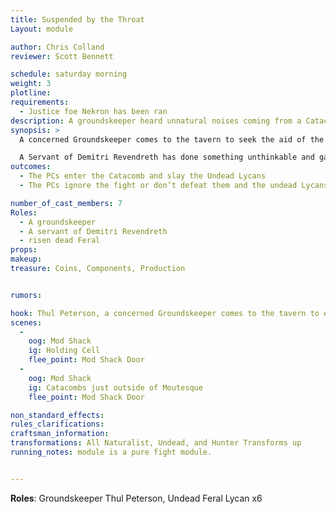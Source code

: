 ```yaml
---
title: Suspended by the Throat
Layout: module

author: Chris Colland
reviewer: Scott Bennett

schedule: saturday morning
weight: 3
plotline: 
requirements: 
  - Justice foe Nekron has been ran
description: A groundskeeper heard unnatural noises coming from a Catacomb just outside Moutesque. A servant of Demitri Revendreth has risen dead Feral and must be stopped!
synopsis: > 
  A concerned Groundskeeper comes to the tavern to seek the aid of the PCs to clear out a Catabcomb he is certain a servant of Demitri Revendreath has been working evil magic in. He heard the sounds of Feral Howls but he heard the moans and wails the Undead make when they move among this world when they are risen again. The PCs should move with haste to catch them during the day trapped in the Catacomb before they can be released at night to roam freely and spread the plague.

  A Servant of Demitri Revendreth has done something unthinkable and gathered Feral dead corpses and created them as Greater Undead to amplify their power. When the PCs arrive, they will hear snarls and howls mixed with the moans and wails of Undead. Whomever did this abomination lurked around collecting all the dead Feral slain after the PCs killed them over the last night. There is no easy way to approach this module than rushing in and facing them. There is only one wave of these creatures, this was a cruel experiment that was to be released at night but the PCs lucked out and have a chance to stop it now.
outcomes: 
  - The PCs enter the Catacomb and slay the Undead Lycans
  - The PCs ignore the fight or don’t defeat them and the undead Lycans become a Night Random (detailed in the modulec)

number_of_cast_members: 7
Roles: 
  - A groundskeeper 
  - A servant of Demitri Revendreth 
  - risen dead Feral 
props: 
makeup: 
treasure: Coins, Components, Production


rumors: 

hook: Thul Peterson, a concerned Groundskeeper comes to the tavern to explain the unnatural noises he heard coming from a Catacomb just outside of Moutesque.
scenes: 
  - 
    oog: Mod Shack
    ig: Holding Cell
    flee_point: Mod Shack Door
  - 
    oog: Mod Shack
    ig: Catacombs just outside of Moutesque
    flee_point: Mod Shack Door

non_standard_effects: 
rules_clarifications: 
craftsman_information: 
transformations: All Naturalist, Undead, and Hunter Transforms up
running_notes: module is a pure fight module.


---
```




 

 












**Roles**: Groundskeeper Thul Peterson, Undead Feral Lycan x6



 

 

 

 

 

 

 

 

 

 

 

 

 

 

 

 

 

 

 

 

 

 

 

 

 

 

 

 

 

 

 

 

